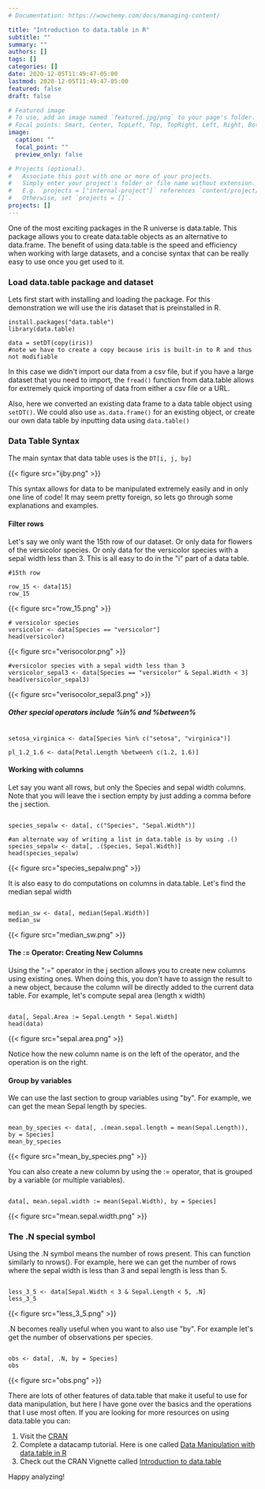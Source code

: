 ```yaml
---
# Documentation: https://wowchemy.com/docs/managing-content/

title: "Introduction to data.table in R"
subtitle: ""
summary: ""
authors: []
tags: []
categories: []
date: 2020-12-05T11:49:47-05:00
lastmod: 2020-12-05T11:49:47-05:00
featured: false
draft: false

# Featured image
# To use, add an image named `featured.jpg/png` to your page's folder.
# Focal points: Smart, Center, TopLeft, Top, TopRight, Left, Right, BottomLeft, Bottom, BottomRight.
image:
  caption: ""
  focal_point: ""
  preview_only: false

# Projects (optional).
#   Associate this post with one or more of your projects.
#   Simply enter your project's folder or file name without extension.
#   E.g. `projects = ["internal-project"]` references `content/project/deep-learning/index.md`.
#   Otherwise, set `projects = []`.
projects: []
---
```

One of the most exciting packages in the R universe is data.table. This package allows you to create data.table objects as an alternative to data.frame. The benefit of using data.table is the speed and efficiency when working with large datasets, and a concise syntax that can be really easy to use once you get used to it. 

### Load data.table package and dataset

Lets first start with installing and loading the package. For this demonstration we will use the iris dataset that is preinstalled in R. 

```{r setup}
install.packages("data.table")
library(data.table)

data = setDT(copy(iris)) 
#note we have to create a copy because iris is built-in to R and thus not modifiable
```

In this case we didn't import our data from a csv file, but if you have a large dataset that you need to import, the `fread()` function from data.table allows for extremely quick importing of data from either a csv file or a URL. 

Also, here we converted an existing data frame to a data table object using `setDT()`. We could also use `as.data.frame()` for an existing object, or create our own data table by inputting data using `data.table()`

### Data Table Syntax

The main syntax that data table uses is the `DT[i, j, by]`

{{< figure src="ijby.png" >}}

This syntax allows for data to be manipulated extremely easily and in only one line of code! It may seem pretty foreign, so lets go through some explanations and examples. 

#### Filter rows

Let's say we only want the 15th row of our dataset. Or only data for flowers of the versicolor species. Or only data for the versicolor species with a sepal width less than 3. This is all easy to do in the "i" part of a data table.
```{r filter}
#15th row

row_15 <- data[15]
row_15
```
{{< figure src="row_15.png" >}}

```{r filter2}
# versicolor species
versicolor <- data[Species == "versicolor"]
head(versicolor)
```
{{< figure src="verisocolor.png" >}}
```{r filter3}
#versicolor species with a sepal width less than 3
versicolor_sepal3 <- data[Species == "versicolor" & Sepal.Width < 3]
head(versicolor_sepal3)

```
{{< figure src="verisocolor_sepal3.png" >}}

##### Other special operators include %in% and %between%

```{r rows2}

setosa_virginica <- data[Species %in% c("setosa", "virginica")]

pl_1.2_1.6 <- data[Petal.Length %between% c(1.2, 1.6)]

```


#### Working with columns

Let say you want all rows, but only the Species and sepal width columns. Note that you will leave the i section empty by just adding a comma before the j section.

```{r column}

species_sepalw <- data[, c("Species", "Sepal.Width")]

#an alternate way of writing a list in data.table is by using .() 
species_sepalw <- data[, .(Species, Sepal.Width)]
head(species_sepalw)
```
{{< figure src="species_sepalw.png" >}}

It is also easy to do computations on columns in data.table. Let's find the median sepal width

```{r column2}

median_sw <- data[, median(Sepal.Width)]
median_sw 

```
{{< figure src="median_sw.png" >}}

#### The := Operator: Creating New Columns

Using the ":=" operator in the j section allows you to create new columns using existing ones. When doing this, you don't have to assign the result to a new object, because the column will be directly added to the current data table. For example, let's compute sepal area (length x width)

```{r column3}

data[, Sepal.Area := Sepal.Length * Sepal.Width]
head(data)

```
{{< figure src="sepal.area.png" >}}

Notice how the new column name is on the left of the operator, and the operation is on the right.


#### Group by variables

We can use the last section to group variables using "by". For example, we can get the mean Sepal length by species.

```{r by}

mean_by_species <- data[, .(mean.sepal.length = mean(Sepal.Length)), by = Species]
mean_by_species

```
{{< figure src="mean_by_species.png" >}}

You can also create a new column by using the := operator, that is grouped by a variable (or multiple variables).

```{r by2}

data[, mean.sepal.width := mean(Sepal.Width), by = Species]

```
{{< figure src="mean.sepal.width.png" >}}

### The .N special symbol 

Using the .N symbol means the number of rows present. This can function similarly to nrows(). For example, here we can get the number of rows where the sepal width is less than 3 and sepal length is less than 5.

```{r .N}

less_3_5 <- data[Sepal.Width < 3 & Sepal.Length < 5, .N]
less_3_5

```
{{< figure src="less_3_5.png" >}}

.N becomes really useful when you want to also use "by". For example let's get the number of observations per species.

```{r .N2}

obs <- data[, .N, by = Species]
obs

```
{{< figure src="obs.png" >}}

There are lots of other features of data.table that make it useful to use for data manipulation, but here I have gone over the basics and the operations that I use most often. If you are looking for more resources on using data.table you can:

1. Visit the [CRAN](https://cran.r-project.org/web/packages/data.table/data.table.pdf)
2. Complete a datacamp tutorial. Here is one called [Data Manipulation with data.table in R](https://learn.datacamp.com/courses/data-manipulation-with-datatable-in-r)
3. Check out the CRAN Vignette called [Introduction to data.table](https://cran.r-project.org/web/packages/data.table/vignettes/datatable-intro.html)

Happy analyzing! 

